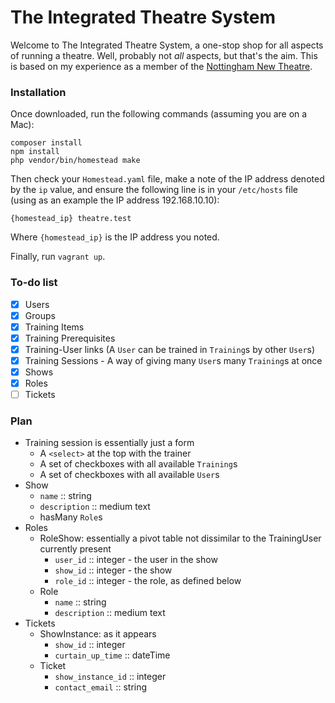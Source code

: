 # The Integrated Theatre System

Welcome to The Integrated Theatre System, a one-stop shop for all aspects of running a theatre.
Well, probably not *all* aspects, but that's the aim.
This is based on my experience as a member of the [Nottingham New Theatre](https://newtheatre.org.uk).


### Installation

Once downloaded, run the following commands (assuming you are on a Mac):

```
composer install
npm install
php vendor/bin/homestead make
```

Then check your `Homestead.yaml` file, make a note of the IP address denoted by the `ip` value, and ensure the following line is in your `/etc/hosts` file (using as an example the IP address 192.168.10.10):

```
{homestead_ip} theatre.test
```

Where `{homestead_ip}` is the IP address you noted.

Finally, run `vagrant up`.

### To-do list
- [x] Users
- [x] Groups
- [x] Training Items
- [x] Training Prerequisites
- [x] Training-User links (A `User` can be trained in `Training`s by other `User`s)
- [x] Training Sessions - A way of giving many `User`s many `Training`s at once
- [x] Shows
- [x] Roles
- [ ] Tickets

### Plan

- Training session is essentially just a form
    - A `<select>` at the top with the trainer
    - A set of checkboxes with all available `Training`s
    - A set of checkboxes with all available `User`s
- Show
    - `name` :: string
    - `description` :: medium text
    - hasMany `Role`s
- Roles
    - RoleShow: essentially a pivot table not dissimilar to the TrainingUser currently present
        - `user_id` :: integer - the user in the show
        - `show_id` :: integer - the show
        - `role_id` :: integer - the role, as defined below
    - Role
        - `name` :: string
        - `description` :: medium text
- Tickets
    - ShowInstance: as it appears
        - `show_id` :: integer
        - `curtain_up_time` :: dateTime
    - Ticket
        - `show_instance_id` :: integer
        - `contact_email` :: string
